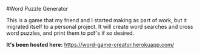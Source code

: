 #Word Puzzle Generator

This is a game that my friend and I started making as part of work, but it migrated itself to a personal project. It will create 
word searches and cross word puzzles, and print them to pdf's if so desired.

**It's been hosted here:**
https://word-game-creator.herokuapp.com/
